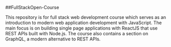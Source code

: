 ##FullStackOpen-Course

This repository is for full stack web development course which  serves as an introduction to modern web application development with JavaScript. 
The main focus is on building single page applications with ReactJS that use REST APIs built with Node.js. The course also contains a section on GraphQL, a modern alternative to REST APIs.
